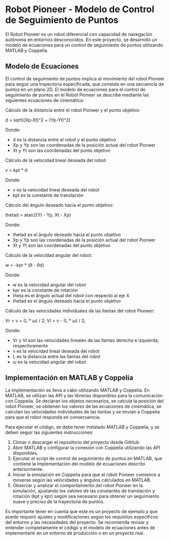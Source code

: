 # Robot Pioneer - Modelo de Control de Seguimiento de Puntos
El Robot Pioneer es un robot diferencial con capacidad de navegación autónoma en entornos desconocidos. En este proyecto, se desarrolló un modelo de ecuaciones para un control de seguimiento de puntos utilizando MATLAB y Coppelia.

## Modelo de Ecuaciones
El control de seguimiento de puntos implica el movimiento del robot Pioneer para seguir una trayectoria especificada, que consiste en una secuencia de puntos en un plano 2D. El modelo de ecuaciones para el control de seguimiento de puntos en el Robot Pioneer se describe mediante las siguientes ecuaciones de cinemática:

Cálculo de la distancia entre el robot Pioneer y el punto objetivo:

d = sqrt((Xp-Xt)^2 + (Yp-Yt)^2)

Donde:
* d es la distancia entre el robot y el punto objetivo
* Xp y Yp son las coordenadas de la posición actual del robot Pioneer
* Xt y Yt son las coordenadas del punto objetivo

Cálculo de la velocidad lineal deseada del robot:

v = kpt * d

Donde:
* v es la velocidad lineal deseada del robot
* kpt es la constante de translación

Cálculo del ángulo deseado hacia el punto objetivo:

thetad = atan2(Yt - Yp, Xt - Xp)

Donde:
* thetad es el ángulo deseado hacia el punto objetivo
* Xp y Yp son las coordenadas de la posición actual del robot Pioneer
* Xt y Yt son las coordenadas del punto objetivo

Cálculo de la velocidad angular del robot:

w = -kpr * (θ - θd)

Donde:
* w es la velocidad angular del robot
* kpr es la constante de rotación
* theta es el ángulo actual del robot con respecto al eje X
* thetad es el ángulo deseado hacia el punto objetivo

Cálculo de las velocidades individuales de las llantas del robot Pioneer:

Vr = v + (L * ω) / 2;
Vl = v - (L * ω) / 2;

Donde:

* Vr y Vl son las velocidades lineales de las llantas derecha e izquierda, respectivamente
* v es la velocidad lineal deseada del robot
* L es la distancia entre las llantas del robot
* ω es la velocidad angular del robot

## Implementación en MATLAB y Coppelia
La implementación se lleva a cabo utilizando MATLAB y Coppelia. En MATLAB, se utilizan las API y las librerías disponibles para la comunicación con Coppelia. Se declaran los objetos necesarios, se calcula la posición del robot Pioneer, se obtienen los valores de las ecuaciones de cinemática, se calculan las velocidades individuales de las llantas y se envían a Coppelia para que el robot responda en consecuencia.

Para ejecutar el código, se debe tener instalado MATLAB y Coppelia, y se deben seguir las siguientes instrucciones:

1. Clonar o descargar el repositorio del proyecto desde GitHub.
2. Abrir MATLAB y configurar la conexión con Coppelia utilizando las API disponibles.
3. Ejecutar el script de control de seguimiento de puntos en MATLAB, que contiene la implementación del modelo de ecuaciones descrito anteriormente.
4. Iniciar la simulación en Coppelia para que el robot Pioneer comience a moverse según las velocidades y ángulos calculados en MATLAB.
5. Observar y analizar el comportamiento del robot Pioneer en la simulación, ajustando los valores de las constantes de translación y rotación (kpt y kpr) según sea necesario para obtener un seguimiento suave y preciso de la trayectoria de puntos.

Es importante tener en cuenta que este es un proyecto de ejemplo y que puede requerir ajustes y modificaciones según los requisitos específicos del entorno y las necesidades del proyecto. Se recomienda revisar y entender completamente el código y el modelo de ecuaciones antes de implementarlo en un entorno de producción o en un proyecto real.
